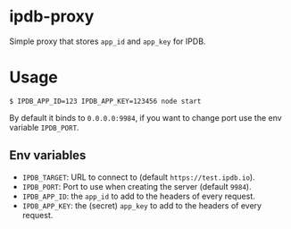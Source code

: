 # ipdb-proxy

Simple proxy that stores `app_id` and `app_key` for IPDB.

# Usage

```
$ IPDB_APP_ID=123 IPDB_APP_KEY=123456 node start
```

By default it binds to `0.0.0.0:9984`, if you want to change port use
the env variable `IPDB_PORT`.

## Env variables

- `IPDB_TARGET`: URL to connect to (default `https://test.ipdb.io`).
- `IPDB_PORT`: Port to use when creating the server (default `9984`).
- `IPDB_APP_ID`: the `app_id` to add to the headers of every request.
- `IPDB_APP_KEY`: the (secret) `app_key` to add to the headers of every request.
